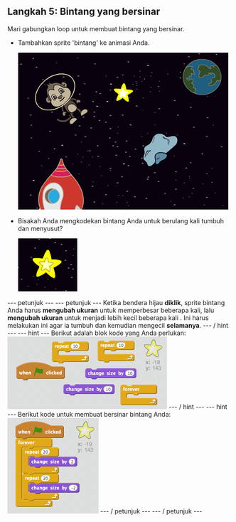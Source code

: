 ## Langkah 5: Bintang yang bersinar

Mari gabungkan loop untuk membuat bintang yang bersinar.

+ Tambahkan sprite 'bintang' ke animasi Anda.
    
    ![Menambahkan sprite bintang](images/space-star-sprite.png)

+ Bisakah Anda mengkodekan bintang Anda untuk berulang kali tumbuh dan menyusut?
    
    ![Menguji bintang yang bersinar](images/space-star-test.png)

\--- petunjuk \--- \--- petunjuk \--- Ketika bendera hijau **diklik**, sprite bintang Anda harus **mengubah ukuran** untuk memperbesar beberapa kali, lalu **mengubah ukuran** untuk menjadi lebih kecil beberapa kali . Ini harus melakukan ini agar ia tumbuh dan kemudian mengecil **selamanya**. \--- / hint \--- \--- hint \--- Berikut adalah blok kode yang Anda perlukan: ![Blocks for a shining star](images/space-star-blocks.png) \--- / hint \--- \--- hint \--- Berikut kode untuk membuat bersinar bintang Anda: ![Code for a shining star](images/space-star-code.png) \--- / petunjuk \--- \--- / petunjuk \---